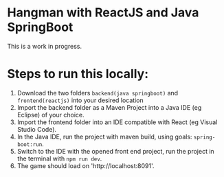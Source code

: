 # Hangman with ReactJS and Java SpringBoot

This is a work in progress. 

# Steps to run this locally:
1. Download the two folders `backend(java springboot)` and `frontend(reactjs)` into your desired location
2. Import the backend folder as a Maven Project into a Java IDE (eg Eclipse) of your choice.
3. Import the frontend folder into an IDE compatible with React (eg Visual Studio Code).
4. In the Java IDE, run the project with maven build, using goals: `spring-boot:run`.
5. Switch to the IDE with the opened front end project, run the project in the terminal with `npm run dev`.
6. The game should load on 'http://localhost:8091'.
